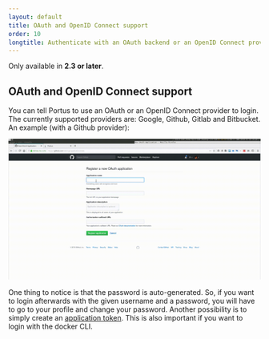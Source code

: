 ```yaml
---
layout: default
title: OAuth and OpenID Connect support
order: 10
longtitle: Authenticate with an OAuth backend or an OpenID Connect provider
---
```


<div class="alert alert-info">
  Only available in <strong>2.3 or later</strong>.
</div>

## OAuth and OpenID Connect support

You can tell Portus to use an OAuth or an OpenID Connect provider to login. The
currently supported providers are: Google, Github, Gitlab and Bitbucket. An
example (with a Github provider):

![OAuth](/images/docs/oauth.gif)

One thing to notice is that the password is auto-generated. So, if you want to
login afterwards with the given username and a password, you will have to go to
your profile and change your password. Another possibility is to simply create an
[application token](/features/application_tokens.html). This is also important
if you want to login with the docker CLI.

